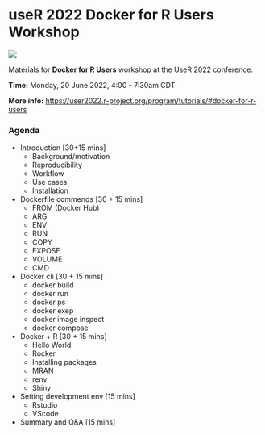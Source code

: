 # useR 2022 Docker for R Users Workshop

![](https://img.shields.io/badge/status-work%20in%20progress-yellow)

Materials for **Docker for R Users** workshop at the UseR 2022 conference. 

**Time:** Monday, 20 June 2022, 4:00 - 7:30am CDT

**More info:** https://user2022.r-project.org/program/tutorials/#docker-for-r-users

### Agenda
* Introduction [30+15 mins]
    * Background/motivation
    * Reproducibility 
    * Workflow
    * Use cases
    * Installation
* Dockerfile commends [30 + 15 mins]
   * FROM (Docker Hub)
   * ARG
   * ENV
   * RUN
   * COPY
   * EXPOSE
   * VOLUME
   * CMD
* Docker cli [30 + 15 mins]
   * docker build
   * docker run
   * docker ps
   * docker exep
   * docker image inspect
   * docker compose
* Docker + R [30 + 15 mins]
   * Hello World
   * Rocker
   * Installing packages
   * MRAN
   * renv
   * Shiny
* Setting development env [15 mins]
   * Rstudio
   * VScode
* Summary and Q&A [15 mins]




